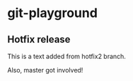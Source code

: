 # git-playground
## Hotfix release

This is a text added from hotfix2 branch.

Also, master got involved!
